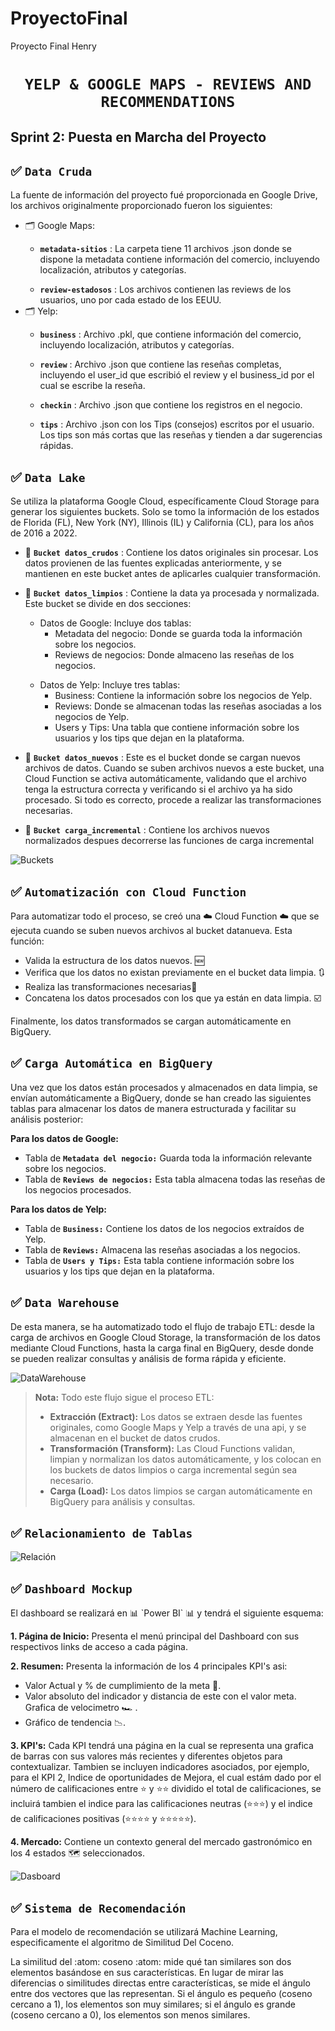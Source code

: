 # ProyectoFinal
Proyecto Final Henry
# <h1 align="center">**`YELP & GOOGLE MAPS - REVIEWS AND RECOMMENDATIONS`**</h1>


## ​Sprint 2: Puesta en Marcha del Proyecto


## ✅ ```Data Cruda ```
La fuente de información del proyecto fué proporcionada en Google Drive, los archivos originalmente proporcionado fueron los siguientes: </p>

- 🗂️ Google Maps:</p>
  - **`metadata-sitios`** : La carpeta tiene 11 archivos .json donde se dispone la metadata contiene información del comercio, incluyendo localización, atributos y categorías.</p>
  - **`review-estadosos`** : Los archivos contienen las reviews de los usuarios, uno por cada estado de los EEUU.
- 🗂️ Yelp:</p>
  - **`business`** : Archivo .pkl, que contiene información del comercio, incluyendo localización, atributos y categorías.</p>
  - **`review`** : Archivo .json que contiene las reseñas completas, incluyendo el user_id que escribió el review y el business_id por el cual se escribe la reseña.  </p>
  - **`checkin`** : Archivo .json que contiene los registros en el negocio.</p>
  - **`tips`** : Archivo .json con los Tips (consejos) escritos por el usuario. Los tips son más cortas que las reseñas y tienden a dar sugerencias rápidas.</p>

 

## ✅ ```Data Lake ```

Se utiliza la plataforma Google Cloud, específicamente Cloud Storage para generar los siguientes buckets.
Solo se tomo la información de los estados de Florida (FL), New York (NY), Illinois (IL) y California (CL), para los años de 2016 a 2022. </p>

- 💾 **`Bucket datos_crudos`** : Contiene los datos originales sin procesar. Los datos provienen de las fuentes explicadas anteriormente, y se mantienen en este bucket antes de aplicarles cualquier transformación. </p>
- 💾 **`Bucket datos_limpios`** : Contiene la data ya procesada y normalizada. Este bucket se divide en dos secciones: </p>
  - Datos de Google: Incluye dos tablas:
    - Metadata del negocio: Donde se guarda toda la información sobre los negocios.
    - Reviews de negocios: Donde almaceno las reseñas de los negocios.
      </p>
  - Datos de Yelp: Incluye tres tablas:
    - Business: Contiene la información sobre los negocios de Yelp.
    - Reviews: Donde se almacenan todas las reseñas asociadas a los negocios de Yelp.
    - Users y Tips: Una tabla que contiene información sobre los usuarios y los tips que dejan en la plataforma.

- 💾 **`Bucket datos_nuevos`** : Este es el bucket donde se cargan nuevos archivos de datos. Cuando se suben archivos nuevos a este bucket, una Cloud Function se activa automáticamente, validando que el archivo tenga la estructura correcta y verificando si el archivo ya ha sido procesado. Si todo es correcto, procede a realizar las transformaciones necesarias. </p>
- 💾 **`Bucket carga_incremental`** : Contiene los archivos nuevos normalizados despues decorrerse las funciones de carga incremental </p>
  

  
![Buckets](imagenes/Buckets.jpeg)





## ✅ ```Automatización con Cloud Function```

Para automatizar todo el proceso, se creó una ☁️ Cloud Function ☁️ que se ejecuta cuando se suben nuevos archivos al bucket datanueva. 
Esta función:

- Valida la estructura de los datos nuevos. 🆕
- Verifica que los datos no existan previamente en el bucket data limpia. 🔃
- Realiza las transformaciones necesarias🔄 
- Concatena los datos procesados con los que ya están en data limpia. ☑️

Finalmente, los datos transformados se cargan automáticamente en BigQuery. 

## ✅ ```Carga Automática en BigQuery```

Una vez que los datos están procesados y almacenados en data limpia, se envían automáticamente a BigQuery, donde se han creado las siguientes tablas para almacenar los datos de manera estructurada y facilitar su análisis posterior:

**Para los datos de Google:**
- Tabla de **`Metadata del negocio:`** Guarda toda la información relevante sobre los negocios.
- Tabla de **`Reviews de negocios:`** Esta tabla almacena todas las reseñas de los negocios procesados.

**Para los datos de Yelp:** 
- Tabla de **`Business:`** Contiene los datos de los negocios extraídos de Yelp.
- Tabla de **`Reviews:`** Almacena las reseñas asociadas a los negocios.
- Tabla de **`Users y Tips:`** Esta tabla contiene información sobre los usuarios y los tips que dejan en la plataforma.

## ✅ ```Data Warehouse```
</p>
De esta manera, se ha automatizado todo el flujo de trabajo ETL: desde la carga de archivos en Google Cloud Storage, la transformación de los datos mediante Cloud Functions, hasta la carga final en BigQuery, desde donde se pueden realizar consultas y análisis de forma rápida y eficiente.


![DataWarehouse](imagenes/DW.jpeg)


> **Nota:** Todo este flujo sigue el proceso ETL:  
> - **Extracción (Extract):** Los datos se extraen desde las fuentes originales, como Google Maps y Yelp a través de una api, y se almacenan en el bucket de datos crudos.  
> - **Transformación (Transform):** Las Cloud Functions validan, limpian y normalizan los datos automáticamente, y los colocan en los buckets de datos limpios o carga incremental según sea necesario.  
> - **Carga (Load):** Los datos limpios se cargan automáticamente en BigQuery para análisis y consultas.
## ✅ ```Relacionamiento de Tablas```

</p>
</p>

![Relación](imagenes/relaciones.png)

</p>

## ✅ ```Dashboard Mockup```
  </p>
El dashboard se realizará en 📊 `Power BI` 📊 y tendrá el siguiente esquema:

**1. Página de Inicio:** Presenta el menú principal del Dashboard con sus respectivos links de acceso a cada página. </p>

**2. Resumen:** Presenta la información de los 4 principales KPI's asi: 
  - Valor Actual y % de cumplimiento de la meta 🎯.
  - Valor absoluto del indicador y distancia de este con el valor meta. Grafica de velocimetro 🏎️ .
  - Gráfico de tendencia 📉.

**3. KPI's:** Cada KPI tendrá una página en la cual se representa una grafica de barras con sus valores más recientes y diferentes objetos para contextualizar. Tambien se incluyen indicadores asociados, por ejemplo, para el KPI 2, Indice de oportunidades de Mejora, el cual estám dado por el número de calificaciones entre ⭐ y ⭐⭐ dividido el total de calificaciones, se incluirá tambien el indice para las calificaciones neutras (⭐⭐⭐) y el indice de calificaciones positivas (⭐⭐⭐⭐ y ⭐⭐⭐⭐⭐).

**4. Mercado:** Contiene un contexto general del mercado gastronómico en los 4 estados 🗺️ seleccionados. 
  
 ![Dasboard](imagenes/dashboard.png)
  </p>

  ## ✅ ```Sistema de Recomendación```

Para el modelo de recomendación se utilizará Machine Learning, especificamente el algoritmo de Similitud Del Coceno.

La similitud del :atom: coseno :atom: mide qué tan similares son dos elementos basándose en sus características. En lugar de mirar las diferencias o similitudes directas entre características, se mide el ángulo entre dos vectores que las representan. 
Si el ángulo es pequeño (coseno cercano a 1), los elementos son muy similares; si el ángulo es grande (coseno cercano a 0), los elementos son menos similares.
  </p>
  

